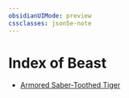 ```yaml
---
obsidianUIMode: preview
cssclasses: json5e-note
---
```

# Index of Beast

- [Armored Saber-Toothed Tiger](armored-saber-toothed-tiger-cos.md)
